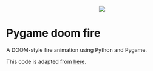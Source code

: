 <p align="center">
  <img src="https://github.com/thiagojobson/pygame-doom-fire/blob/master/assets/animation.gif?raw=true">
</p>

# Pygame doom fire
A DOOM-style fire animation using Python and Pygame.

This code is adapted from [here](https://github.com/filipedeschamps/doom-fire-algorithm).

